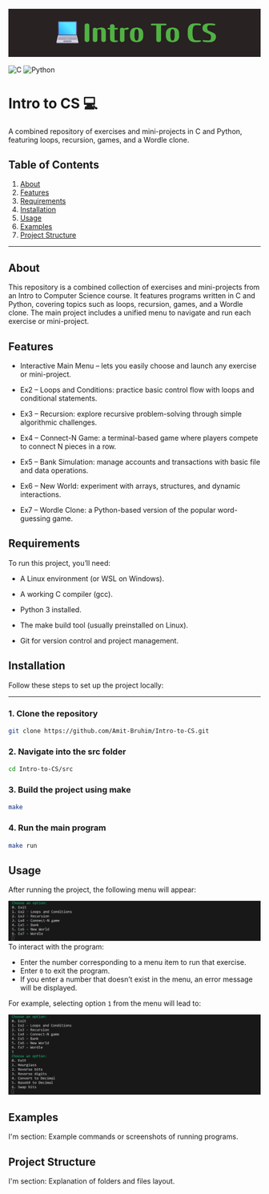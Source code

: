 ![Banner](images/banner.png)

![C](https://img.shields.io/badge/language-C-blue)
![Python](https://img.shields.io/badge/language-Python-yellow)

# Intro to CS 💻
A combined repository of exercises and mini-projects in C and Python, featuring loops, recursion, games, and a Wordle clone.

## Table of Contents

1. [About](#about)  
2. [Features](#features)  
3. [Requirements](#requirements)  
4. [Installation](#installation)  
5. [Usage](#usage)  
6. [Examples](#examples)  
7. [Project Structure](#project-structure)

---
## About
This repository is a combined collection of exercises and mini-projects from an Intro to Computer Science course. It features programs written in C and Python, covering topics such as loops, recursion, games, and a Wordle clone. The main project includes a unified menu to navigate and run each exercise or mini-project.
## Features
* Interactive Main Menu – lets you easily choose and launch any exercise or mini-project.

* Ex2 – Loops and Conditions: practice basic control flow with loops and conditional statements.

* Ex3 – Recursion: explore recursive problem-solving through simple algorithmic challenges.

* Ex4 – Connect-N Game: a terminal-based game where players compete to connect N pieces in a row.

* Ex5 – Bank Simulation: manage accounts and transactions with basic file and data operations.

* Ex6 – New World: experiment with arrays, structures, and dynamic interactions.

* Ex7 – Wordle Clone: a Python-based version of the popular word-guessing game.

## Requirements
To run this project, you’ll need:

* A Linux environment (or WSL on Windows).

* A working C compiler (gcc).

* Python 3 installed.

* The make build tool (usually preinstalled on Linux).

* Git for version control and project management.
## Installation
Follow these steps to set up the project locally:

---

### 1. Clone the repository
```bash
git clone https://github.com/Amit-Bruhim/Intro-to-CS.git  
```
### 2. Navigate into the src folder
```bash
cd Intro-to-CS/src
```
### 3. Build the project using make
```bash
make
```
### 4. Run the main program
```bash
make run
```
## Usage
After running the project, the following menu will appear:

![Project Menu Screenshot](images/Menu.png)
To interact with the program:
- Enter the number corresponding to a menu item to run that exercise.
- Enter `0` to exit the program.
- If you enter a number that doesn’t exist in the menu, an error message will be displayed.

For example, selecting option `1` from the menu will lead to:

![Example Option Screenshot](images/option%201.png)  
## Examples
I'm section: Example commands or screenshots of running programs.

## Project Structure
I'm section: Explanation of folders and files layout.
